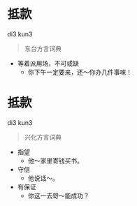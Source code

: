 # 抵款
di3 kun3
> 东台方言词典
- 等着派用场，不可或缺
  - 你下午一定要来，还～你办几件事唻！

# 抵款
di3 kun3
> 兴化方言词典
- 指望
  - 他～家里寄钱买书。
- 守信
  - 他说话～。
- 有保证
  - 你这一去哿～能成功？
